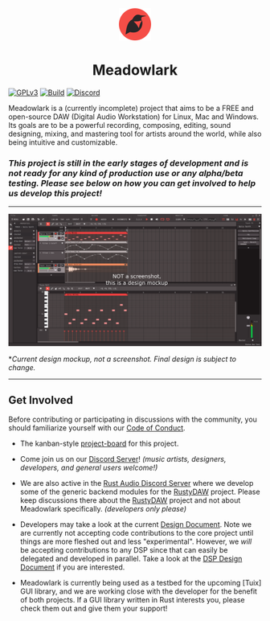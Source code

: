 <div align="center"><img src="./assets/branding/meadowlark-logo-128.png" width="64px" height="64px"/><h1>Meadowlark</h1></div>

[![GPLv3](https://img.shields.io/badge/license-GPL-3)](./LICENSE)
[![Build](https://github.com/MeadowlarkDAW/Meadowlark/actions/workflows/build.yml/badge.svg?branch=main)](https://github.com/MeadowlarkDAW/Meadowlark/actions/workflows/build.yml)
[![Discord](https://img.shields.io/discord/854818272788348958.svg?label=&logo=discord&logoColor=ffffff&color=7389D8&labelColor=6A7EC2)](https://discord.gg/2W3Xvc8wy4)

Meadowlark is a (currently incomplete) project that aims to be a FREE and open-source DAW (Digital Audio Workstation) for Linux, Mac and Windows. Its goals are to be a powerful recording, composing, editing, sound designing, mixing, and mastering tool for artists around the world, while also being intuitive and customizable.

### ***This project is still in the early stages of development and is not ready for any kind of production use or any alpha/beta testing. Please see below on how you can get involved to help us develop this project!***

<hr/>

<center>
  <img src="./assets/design/gui-mockup-main.png" alt="UI Design Mockup"/>
</center>

**Current design mockup, not a screenshot. Final design is subject to change.*

<hr/>

## Get Involved

Before contributing or participating in discussions with the community, you should familiarize yourself with our [Code of Conduct].

* The kanban-style [project-board] for this project.

* Come join us on our [Discord Server]! *(music artists, designers, developers, and general users welcome!)*

* We are also active in the [Rust Audio Discord Server] where we develop some of the generic backend modules for the [RustyDAW] project. Please keep discussions there about the [RustyDAW] project and not about Meadowlark specifically. *(developers only please)*

* Developers may take a look at the current [Design Document]. Note we are currently not accepting code contributions to the core project until things are more fleshed out and less "experimental". However, we *will* be accepting contributions to any DSP since that can easily be delegated and developed in parallel. Take a look at the [DSP Design Document] if you are interested.

* Meadowlark is currently being used as a testbed for the upcoming [Tuix] GUI library, and we are working close with the developer for the benefit of both projects. If a GUI library written in Rust interests you, please check them out and give them your support!

[Design Document]: ./DESIGN_DOC.md
[DSP Design Document]: ./DSP_DESIGN_DOC.md
[Discord Server]: https://discord.gg/2W3Xvc8wy4
[Rust Audio Discord Server]: https://discord.gg/Qs2Zwtf9Gf
[RustyDAW]: https://github.com/RustyDAW
[Rust]: https://www.rust-lang.org/
[Code of Conduct]: ./CODE_OF_CONDUCT.md
[project-board]: https://github.com/MeadowlarkDAW/project-board
